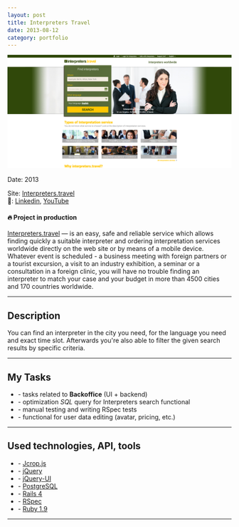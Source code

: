 ```yaml
---
layout: post
title: Interpreters Travel
date: 2013-08-12
category: portfolio
---
```


<img src="/assets/images/interpreters-travel.png" width="600" title="Interpreters Travel">

Date: 2013

Site: [Interpreters.travel](https://www.interpreters.travel/)  
👥: [Linkedin](https://www.linkedin.com/company/interpreters-travel/),
[YouTube](https://www.youtube.com/channel/UCHdC6jw6SHFbuRXhOjSpLDw)

#### 🔥 Project in production

[Interpreters.travel](https://www.interpreters.travel/) — is an easy, safe and
reliable service which allows finding quickly a suitable interpreter and
ordering interpretation services worldwide directly on the web site or by means
of a mobile device.  
Whatever event is scheduled - a business meeting with foreign partners or a
tourist excursion, a visit to an industry exhibition, a seminar or a
consultation in a foreign clinic, you will have no trouble finding an
interpreter to match your case and your budget in more than 4500 cities and 170
countries worldwide.

<!--more-->

_________________

## Description

You can find an interpreter in the city you need, for the language you need and
exact time slot. Afterwards you're also able to filter the given search results
by specific criteria.

_________________

## My Tasks

* \- tasks related to **Backoffice** (UI + backend)
* \- optimization _SQL_ query for Interpreters search functional
* \- manual testing and writing RSpec tests
* \- functional for user data editing (avatar, pricing, etc.)

_________________

## Used technologies, API, tools

* \- [Jcrop.js](https://jcrop.com/)
* \- [jQuery](https://jquery.com/)
* \- [jQuery-UI](https://jqueryui.com/)
* \- [PostgreSQL](https://www.postgresql.org/)
* \- [Rails 4](https://rubyonrails.org/)
* \- [RSpec](https://rspec.info/)
* \- [Ruby 1.9](https://www.ruby-lang.org/)

_________________
